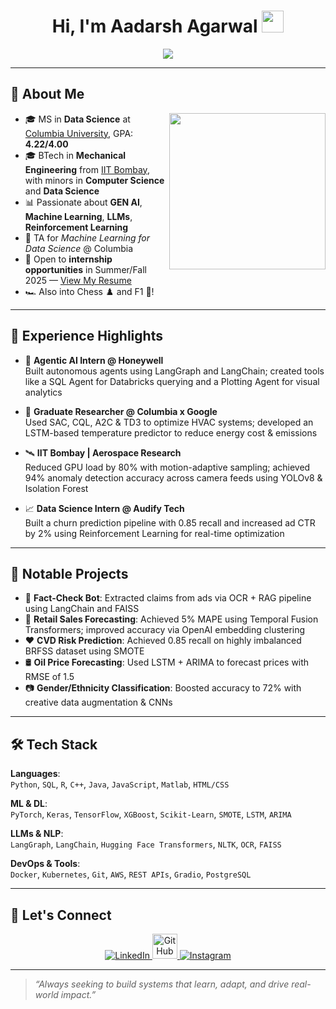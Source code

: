 <h1 align="center">Hi, I'm Aadarsh Agarwal <img src="https://media.giphy.com/media/hvRJCLFzcasrR4ia7z/giphy.gif" width="35"></h1>

<p align="center">
  <a href="https://github.com/DenverCoder1/readme-typing-svg">
    <img src="https://readme-typing-svg.herokuapp.com?font=Time+New+Roman&color=%23C8BE25&size=25&center=true&vCenter=true&width=600&height=100&lines=Data+Scientist;MS+in+Data+Science+@+Columbia+University;IIT+Bombay+Alumnus;Reinforcement+Learning+%7C+Causal+Inference+%7C+LLMs">
  </a>
</p>

---

## 🧠 About Me

<img align="right" src="https://github.com/7oSkaaa/7oSkaaa/blob/main/Images/Right_Side.gif?raw=true" width="250px">

- 🎓 MS in **Data Science** at [Columbia University](https://datascience.columbia.edu/), GPA: **4.22/4.00**  
- 🎓 BTech in **Mechanical Engineering** from [IIT Bombay](https://www.iitb.ac.in/), with minors in **Computer Science** and **Data Science**  
- 📊 Passionate about **GEN AI**, **Machine Learning**, **LLMs**, **Reinforcement Learning**  
- 🧠 TA for *Machine Learning for Data Science* @ Columbia  
- 💼 Open to **internship opportunities** in Summer/Fall 2025 — [View My Resume](https://drive.google.com/file/d/14Fj9uiniJX5tfiPvYNAVDwZfRRxP6-UO/view?usp=sharing)  
- 🏎️ Also into Chess ♟️ and F1 🏁!

---

## 💼 Experience Highlights

- 🧠 **Agentic AI Intern @ Honeywell**  
  Built autonomous agents using LangGraph and LangChain; created tools like a SQL Agent for Databricks querying and a Plotting Agent for visual analytics

- 🌱 **Graduate Researcher @ Columbia x Google**  
  Used SAC, CQL, A2C & TD3 to optimize HVAC systems; developed an LSTM-based temperature predictor to reduce energy cost & emissions

- 🛰️ **IIT Bombay | Aerospace Research**  
  Reduced GPU load by 80% with motion-adaptive sampling; achieved 94% anomaly detection accuracy across camera feeds using YOLOv8 & Isolation Forest

- 📈 **Data Science Intern @ Audify Tech**  
  Built a churn prediction pipeline with 0.85 recall and increased ad CTR by 2% using Reinforcement Learning for real-time optimization

---

## 🚀 Notable Projects

- 🤖 **Fact-Check Bot**: Extracted claims from ads via OCR + RAG pipeline using LangChain and FAISS  
- 🛒 **Retail Sales Forecasting**: Achieved 5% MAPE using Temporal Fusion Transformers; improved accuracy via OpenAI embedding clustering  
- ❤️ **CVD Risk Prediction**: Achieved 0.85 recall on highly imbalanced BRFSS dataset using SMOTE  
- 🛢️ **Oil Price Forecasting**: Used LSTM + ARIMA to forecast prices with RMSE of 1.5  
- 📷 **Gender/Ethnicity Classification**: Boosted accuracy to 72% with creative data augmentation & CNNs

---

## 🛠️ Tech Stack

**Languages**:  
`Python`, `SQL`, `R`, `C++`, `Java`, `JavaScript`, `Matlab`, `HTML/CSS`

**ML & DL**:  
`PyTorch`, `Keras`, `TensorFlow`, `XGBoost`, `Scikit-Learn`, `SMOTE`, `LSTM`, `ARIMA`

**LLMs & NLP**:  
`LangGraph`, `LangChain`, `Hugging Face Transformers`, `NLTK`, `OCR`, `FAISS`

**DevOps & Tools**:  
`Docker`, `Kubernetes`, `Git`, `AWS`, `REST APIs`, `Gradio`, `PostgreSQL`

---

## 🤝 Let's Connect

<p align="center">
  <a href="https://www.linkedin.com/in/aadarshagarwal5521/" target="_blank">
    <img src="https://img.icons8.com/doodle/40/000000/linkedin--v2.png" alt="LinkedIn"/>
  </a>
  <a href="https://github.com/AadarshAgarwal" target="_blank">
    <img src="https://cdn.iconscout.com/icon/free/png-256/web-earth-online-market-planet-search-secure-1-9563.png" width="40" height="40" alt="GitHub"/>
  </a>
  <a href="https://www.instagram.com/aadarsh_0801/" target="_blank">
    <img src="https://img.icons8.com/doodle/40/000000/instagram-new--v2.png" alt="Instagram"/>
  </a>
</p>

---

> *“Always seeking to build systems that learn, adapt, and drive real-world impact.”*
